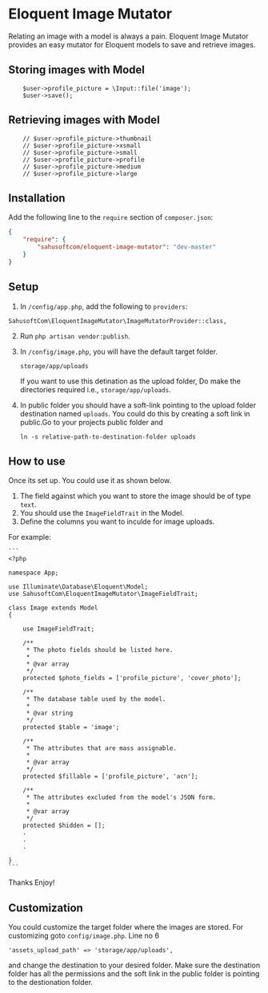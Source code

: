 Eloquent Image Mutator
======================

Relating an image with a model is always a pain. Eloquent Image Mutator provides an easy mutator for Eloquent models to save and retrieve images.

## Storing images with Model

```
    $user->profile_picture = \Input::file('image');
    $user->save();
```

## Retrieving images with Model

```
    // $user->profile_picture->thumbnail
    // $user->profile_picture->xsmall
    // $user->profile_picture->small
    // $user->profile_picture->profile
    // $user->profile_picture->medium
    // $user->profile_picture->large
```

## Installation

Add the following line to the `require` section of `composer.json`:

```json
{
    "require": {
        "sahusoftcom/eloquent-image-mutator": "dev-master"
    }
}
```

## Setup

1. In `/config/app.php`, add the following to `providers`:
  
  ```
  SahusoftCom\EloquentImageMutator\ImageMutatorProvider::class,
  ```
  
2. Run `php artisan vendor:publish`.

3. In `/config/image.php`, you will have the default target folder.
	
	```
	storage/app/uploads
	```
	
	If you want to use this detination as the upload folder, Do make the directories required i.e., `storage/app/uploads`.

4. In public folder you should have a soft-link pointing to the upload folder destination named `uploads`. You could do this by creating a soft link in public.Go to your projects public folder and

	```
	ln -s relative-path-to-destination-folder uploads
	```

## How to use
Once its set up. You could use it as shown below.

1. The field against which you want to store the image should be of type `text`.
2. You should use the `ImageFieldTrait` in the Model.
2. Define the columns you want to inculde for image uploads.

For example: 

	```
	<?php

	namespace App;

	use Illuminate\Database\Eloquent\Model;
	use SahusoftCom\EloquentImageMutator\ImageFieldTrait;

	class Image extends Model
	{

	   	use ImageFieldTrait;

	   	/**
	   	 * The photo fields should be listed here.
	   	 *
	   	 * @var array
	   	 */
	   	protected $photo_fields = ['profile_picture', 'cover_photo'];
	    
	    /**
	     * The database table used by the model.
	     *
	     * @var string
	     */
	    protected $table = 'image';

	    /**
	     * The attributes that are mass assignable.
	     *
	     * @var array
	     */
	    protected $fillable = ['profile_picture', 'acn'];

	    /**
	     * The attributes excluded from the model's JSON form.
	     *
	     * @var array
	     */
	    protected $hidden = [];
	    .
	    .
	    .
	    
	}
	```

Thanks Enjoy!

## Customization

You could customize the target folder where the images are stored. For customizing goto `config/image.php`. Line no 6
```
'assets_upload_path' => 'storage/app/uploads',
```
and change the destination to your desired folder. Make sure the destination folder has all the permissions and the soft link in the public folder is pointing to the destionation folder.